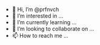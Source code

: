 - 👋 Hi, I’m @prfnvch
- 👀 I’m interested in ...
- 🌱 I’m currently learning ...
- 💞️ I’m looking to collaborate on ...
- 📫 How to reach me ...

<!---
prfnvch/prfnvch is a ✨ special ✨ repository because its `README.md` (this file) appears on your GitHub profile.
You can click the Preview link to take a look at your changes.
--->
